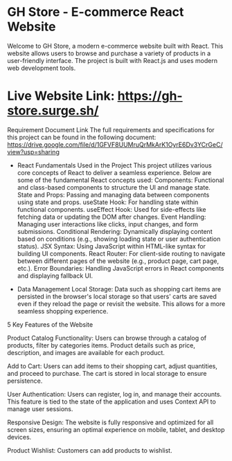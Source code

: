 # GH Store - E-commerce React Website

Welcome to GH Store, a modern e-commerce website built with React. This website allows users to browse and purchase a variety of products in a user-friendly interface. The project is built with React.js and uses modern web development tools.

# Live Website Link: https://gh-store.surge.sh/

Requirement Document Link
The full requirements and specifications for this project can be found in the following document: https://drive.google.com/file/d/1GFVF8UUMruQrMkArK1OyrE6Dv3YCrGeC/view?usp=sharing

- React Fundamentals Used in the Project
This project utilizes various core concepts of React to deliver a seamless experience. Below are some of the fundamental React concepts used:
Components: Functional and class-based components to structure the UI and manage state.
State and Props: Passing and managing data between components using state and props.
useState Hook: For handling state within functional components.
useEffect Hook: Used for side-effects like fetching data or updating the DOM after changes.
Event Handling: Managing user interactions like clicks, input changes, and form submissions.
Conditional Rendering: Dynamically displaying content based on conditions (e.g., showing loading state or user authentication status).
JSX Syntax: Using JavaScript within HTML-like syntax for building UI components.
React Router: For client-side routing to navigate between different pages of the website (e.g., product page, cart page, etc.).
Error Boundaries: Handling JavaScript errors in React components and displaying fallback UI.

- Data Management
Local Storage:
Data such as shopping cart items are persisted in the browser's local storage so that users' carts are saved even if they reload the page or revisit the website.
This allows for a more seamless shopping experience.

5 Key Features of the Website

Product Catalog Functionality:
Users can browse through a catalog of products, filter by categories items. Product details such as price, description, and images are available for each product.

Add to Cart:
Users can add items to their shopping cart, adjust quantities, and proceed to purchase. The cart is stored in local storage to ensure persistence.

User Authentication:
Users can register, log in, and manage their accounts. This feature is tied to the state of the application and uses Context API to manage user sessions.

Responsive Design:
The website is fully responsive and optimized for all screen sizes, ensuring an optimal experience on mobile, tablet, and desktop devices.

Product Wishlist:
Customers can add products to wishlist.